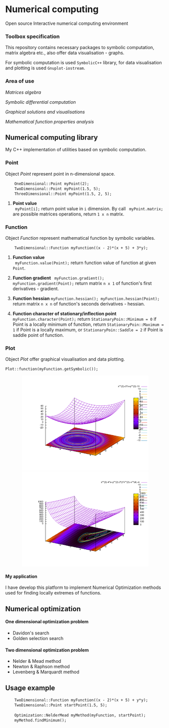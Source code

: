 # Numerical computing
Open source Interactive numerical computing environment

### Toolbox specification
This repository contains necessary packages to symbolic computation, 
matrix algebra etc., also offer data visualisation - graphs.  

For symbolic computation is used `SymbolicC++` library, for data visualisation and 
plotting is used `Gnuplot-iostream`.


### Area of use

*Matrices algebra*

*Symbolic differential computation*

*Graphical solutions and visualisations*

*Mathematical function properties analysis*

## Numerical computing library
My C++ implementation of utilities based on symbolic computation.



### Point

Object _Point_ represent point in n-dimensional space. 
```
    OneDimensional::Point myPoint(2);
    TwoDimensional::Point myPoint(1.5, 5);
    ThreeDimensional::Point myPoint(1.5, 2, 5);
```

1. **Point value**  
`` myPoint[i];`` return point value in `i` dimension.
By call `` myPoint.matrix;`` are possible matrices operations, return `1 x n` matrix.



### Function

Object _Function_ represent mathematical function by symbolic variables. 
```
    TwoDimensional::Function myFunction((x - 2)*(x + 5) + 3*y);
```

1. **Function value**  
`` myFunction.value(Point);``
return function value of function at given `Point`.

2. **Function gradient**
` myFunction.gradient(); myFunction.gradient(Point);`
return matrix `n x 1` of function's first derivatives - gradient. 

3. **Function hessian**
`myFunction.hessian(); myFunction.hessian(Point);`
return matrix `n x n`  of function's seconds derivatives - hessian. 

4. **Function character of stationary/inflection point**
`myFunction.character(Point);`
return `StationaryPoin::Minimum = 0` if Point is a locally minimum of function, return 
`StationaryPoin::Maximum = 1` if Point is a locally maximum, or `StationaryPoin::Saddle = 2`
if Point is saddle point of function.


### Plot
Object _Plot_ offer graphical visualisation and data plotting. 

```
Plot::function(myFunction.getSymbolic());
```

<p align="center">
<img src="https://github.com/Zahorack/numerical-computing/blob/master/image/plot2.png" width="400" title="hover text">
<img src="https://github.com/Zahorack/numerical-computing/blob/master/image/plot1.png" width="400" title="hover text">
</p>




#### My application
I have develop this platform to implement Numerical Optimization methods used for
finding locally extremes of functions. 

## Numerical optimization
#### One dimensional optimization problem
- Davidon's search
- Golden selection search

#### Two dimensional optimization problem
- Nelder & Mead method
- Newton & Raphson method
- Levenberg & Marquardt method

## Usage example
```
    TwoDimensional::Function myFunction((x - 2)*(x + 5) + y*y);
    TwoDimensional::Point startPoint(1.5, 5);
    
    Optimization::NelderMead myMethod(myFunction, startPoint);
    myMethod.findMinimum();
```

